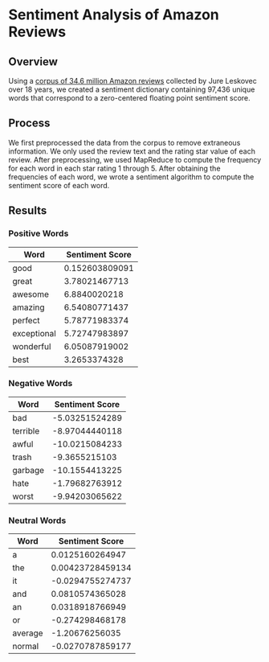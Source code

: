 # Sentiment Analysis of Amazon Reviews
## Overview
Using a [corpus of 34.6 million Amazon reviews](http://snap.stanford.edu/data/web-Amazon.html) collected by Jure Leskovec over 18 years, we created a sentiment dictionary containing 97,436 unique words that correspond to a zero-centered floating point sentiment score.
## Process
We first preprocessed the data from the corpus to remove extraneous information. We only used the review text and the rating star value of each review. After preprocessing, we used MapReduce to compute the frequency for each word in each star rating 1 through 5. After obtaining the frequencies of each word, we wrote a sentiment algorithm to compute the sentiment score of each word.

## Results
### Positive Words
| Word | Sentiment Score |
|---|---|
| good | 0.152603809091 |
| great | 3.78021467713 |
| awesome | 6.8840020218 |
| amazing | 6.54080771437 |
| perfect | 5.78771983374 |
| exceptional | 5.72747983897 |
| wonderful | 6.05087919002 |
| best | 3.2653374328 |

### Negative Words
| Word | Sentiment Score |
|---|---|
| bad | -5.03251524289 |
| terrible | -8.97044440118 |
| awful | -10.0215084233 |
| trash | -9.3655215103 |
| garbage | -10.1554413225 | 
| hate | -1.79682763912 |
| worst | -9.94203065622 |

### Neutral Words
| Word | Sentiment Score |
|---|---|
| a | 0.0125160264947 |
| the | 0.00423728459134 |
| it | -0.0294755274737 |
| and | 0.0810574365028 |
| an | 0.0318918766949 |
| or | -0.274298468178 |
| average | -1.20676256035 |
| normal | -0.0270787859177 |


